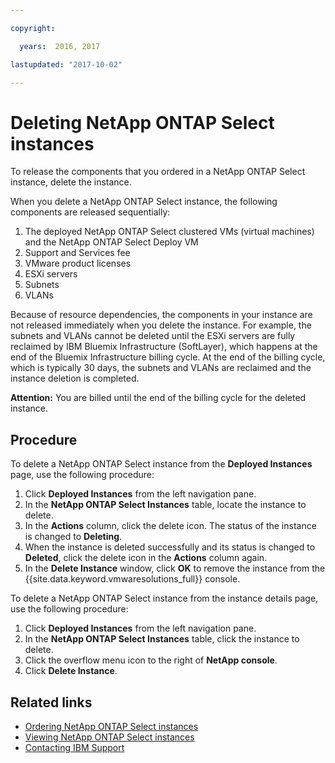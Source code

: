 ```yaml
---

copyright:

  years:  2016, 2017

lastupdated: "2017-10-02"

---
```


# Deleting NetApp ONTAP Select instances

To release the components that you ordered in a NetApp ONTAP Select instance, delete the instance.

When you delete a NetApp ONTAP Select instance, the following components are released sequentially:
1. The deployed NetApp ONTAP Select clustered VMs (virtual machines) and the NetApp ONTAP Select Deploy VM
2. Support and Services fee
3. VMware product licenses
4. ESXi servers
5. Subnets
6. VLANs

Because of resource dependencies, the components in your instance are not released immediately when you delete the instance. For example, the subnets and VLANs cannot be deleted until the ESXi servers are fully reclaimed by IBM Bluemix Infrastructure (SoftLayer), which happens at the end of the Bluemix Infrastructure billing cycle. At the end of the billing cycle, which is typically 30 days, the subnets and VLANs are reclaimed and the instance deletion is completed.

**Attention:** You are billed until the end of the billing cycle for the deleted instance.

## Procedure

To delete a NetApp ONTAP Select instance from the **Deployed Instances** page, use the following procedure:
   1. Click **Deployed Instances** from the left navigation pane.
   2. In the **NetApp ONTAP Select Instances** table, locate the instance to delete.
   3. In the **Actions** column, click the delete icon. The status of the instance is changed to **Deleting**.
   4. When the instance is deleted successfully and its status is changed to **Deleted**, click the delete icon in the **Actions**
   column again.
   5. In the **Delete Instance** window, click **OK** to remove the instance from the {{site.data.keyword.vmwaresolutions_full}}
   console.

To delete a NetApp ONTAP Select instance from the instance details page, use the following procedure:
   1. Click **Deployed Instances** from the left navigation pane.
   2. In the **NetApp ONTAP Select Instances** table, click the instance to delete.
   3. Click the overflow menu icon to the right of **NetApp console**.
   4. Click **Delete Instance**.

## Related links

* [Ordering NetApp ONTAP Select instances](np_orderinginstances.html)
* [Viewing NetApp ONTAP Select instances](np_viewinginstances.html)
* [Contacting IBM Support](../vmonic/trbl_support.html)
